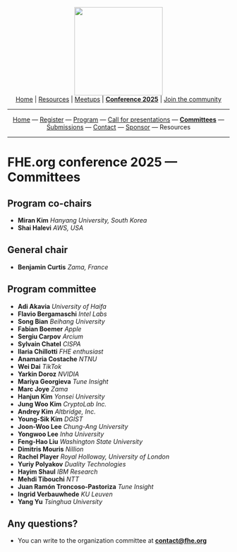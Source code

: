 <!-- Main header navigation -->
<p align="center">
  <img width="200" src="https://user-images.githubusercontent.com/5758427/180978488-db825482-5a58-4c7c-9589-c494a6f0be04.png"><br/>
  <a href="https://fhe-org.github.io">Home</a> | <a href="https://fhe-org.github.io/resources">Resources</a> | <a href="https://fhe-org.github.io/meetups/">Meetups</a> | <a href="https://fhe-org.github.io/conferences/conference-2025/"><b>Conference 2025</b></a> | <a href="https://fhe-org.github.io/community">Join the community</a>
</p>
<hr/>
<!-- /Main header navigation -->




<!-- Header conference 2025 links -->
<p align="center">
  <a href="https://fhe-org.github.io/conferences/conference-2025/">Home</a>
  —
  <a href="https://lu.ma/fhe-org-conference-2025-tickets">Register</a>
  —
  <a href="https://fhe-org.github.io/conferences/conference-2025/program">Program</a>
  —
  <a href="https://fhe-org.github.io/conferences/conference-2025/call-for-presentations">Call for presentations</a>
  —
  <a href="https://fhe-org.github.io/conferences/conference-2025/committees"><b>Committees</b></a>
  —
  <a href="https://fhe-org.github.io/conferences/conference-2025/submissions">Submissions</a>
  —
  <a href="https://fhe-org.github.io/conferences/conference-2025/contact">Contact</a>
  —
  <a href="https://fhe-org.github.io/conferences/conference-2025/sponsor">Sponsor</a>
  —
  Resources
</p>
<hr/>
<!-- /Header conference 2025 links -->



# FHE.org conference 2025 — Committees

## Program co-chairs
- **Miran Kim** *Hanyang University, South Korea*
- **Shai Halevi** *AWS, USA*

## General chair
- **Benjamin Curtis** *Zama, France*

## Program committee
- **Adi	Akavia** *University of Haifa*
- **Flavio Bergamaschi** *Intel Labs*
- **Song Bian**	*Beihang University*
- **Fabian Boemer** *Apple*
- **Sergiu Carpov**	*Arcium*
- **Sylvain	Chatel** *CISPA*
- **Ilaria Chillotti** *FHE enthusiast*
- **Anamaria Costache** *NTNU*
- **Wei	Dai**	*TikTok*
- **Yarkin Doroz** *NVIDIA*
- **Mariya Georgieva** *Tune Insight*
- **Marc Joye**	*Zama*
- **Hanjun Kim** *Yonsei University*
- **Jung Woo Kim** *CryptoLab Inc.*
- **Andrey Kim** *Altbridge, Inc.*
- **Young-Sik	Kim**	*DGIST*
- **Joon-Woo Lee** *Chung-Ang University*
- **Yongwoo	Lee**	*Inha University*
- **Feng-Hao Liu** *Washington State University*
- **Dimitris Mouris**	*Nillion*
- **Rachel Player**	*Royal Holloway, University of London*
- **Yuriy	Polyakov** *Duality Technologies*
- **Hayim	Shaul**	*IBM Research*
- **Mehdi	Tibouchi** *NTT*
- **Juan Ramón Troncoso-Pastoriza**	*Tune Insight*
- **Ingrid Verbauwhede** *KU Leuven*
- **Yang Yu**	*Tsinghua University*


## Any questions?
- You can write to the organization committee at **contact@fhe.org**

